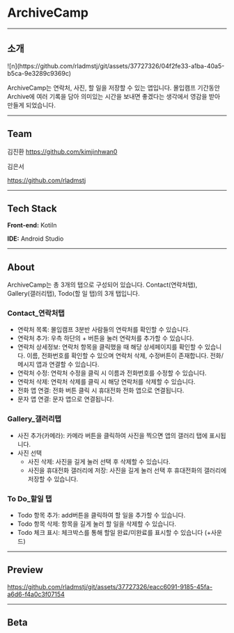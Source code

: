 # ArchiveCamp 

---

## 소개

<aside>
![n](https://github.com/rladmstj/git/assets/37727326/04f2fe33-a1ba-40a5-b5ca-9e3289c9369c)

    
ArchiveCamp는 연락처, 사진, 할 일을 저장할 수 있는 앱입니다. 몰입캠프 기간동안 Archive에 여러 기록을 담아 의미있는 시간을 보내면 좋겠다는 생각에서 영감을 받아 만들게 되었습니다.

</aside>

---

## Team

김진환
https://github.com/kimjinhwan0

김은서

https://github.com/rladmstj

---

## Tech Stack

**Front-end:** Kotiln

**IDE:** Android Studio

---

## About

ArchiveCamp는 총 3개의 탭으로 구성되어 있습니다. Contact(연락처탭), Gallery(갤러리탭), Todo(할 일 탭)의 3개 탭입니다.

### Contact_연락처탭

- 연락처 목록: 몰입캠프 3분반 사람들의 연락처를 확인할 수 있습니다.
- 연락처 추가: 우측 하단의 + 버튼을 눌러 연락처를 추가할 수 있습니다.
- 연락처 상세정보: 연락처 항목을 클릭했을 때 해당 상세페이지를 확인할 수 있습니다. 이름, 전화번호를 확인할 수 있으며 연락처 삭제, 수정버튼이 존재합니다. 전화/메시지 앱과 연결할 수 있습니다.
- 연락처 수정: 연락처 수정을 클릭 시 이름과 전화번호를 수정할 수 있습니다.
- 연락처 삭제: 연락처 삭제를 클릭 시 해당 연락처를 삭제할 수 있습니다.
- 전화 앱 연결: 전화 버튼 클릭 시 휴대전화 전화 앱으로 연결됩니다.
- 문자 앱 연결: 문자 앱으로 연결됩니다.

### Gallery_갤러리탭

- 사진 추가(카메라): 카메라 버튼을 클릭하여 사진을 찍으면 앱의 갤러리 탭에 표시됩니다.
- 사진 선택
    - 사진 삭제: 사진을 길게 눌러 선택 후 삭제할 수 있습니다.
    - 사진을 휴대전화 갤러리에 저장: 사진을 길게 눌러 선택 후 휴대전화의 갤러리에 저장할 수 있습니다.

### To Do_할일 탭

- Todo 항목 추가: add버튼을 클릭하여 할 일을 추가할 수 있습니다.
- Todo 항목 삭제: 항목을 길게 눌러 할 일을 삭제할 수 있습니다.
- Todo 체크 표시: 체크박스를 통해 할일 완료/미완료를 표시할 수 있습니다 (+사운드)

---

## Preview

 

https://github.com/rladmstj/git/assets/37727326/eacc6091-9185-45fa-a6d6-f4a0c3f07154




---

## Beta
